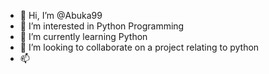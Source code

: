 - 👋 Hi, I’m @Abuka99
- 👀 I’m interested in Python Programming
- 🌱 I’m currently learning Python
- 💞️ I’m looking to collaborate on a project relating to python
- 📫 

<!---
Abuka99/Abuka99 is a ✨ special ✨ repository because its `README.md` (this file) appears on your GitHub profile.
You can click the Preview link to take a look at your changes.
--->
